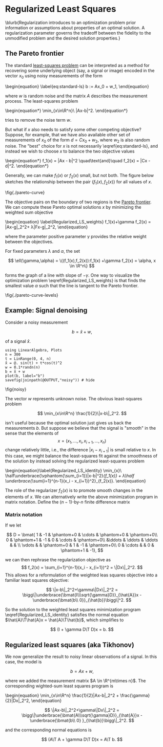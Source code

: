 # Regularized Least Squares

\blurb{Regularization introduces to an optimization problem prior information or assumptions about properties of an optimal solution. A regularization parameter governs the tradeoff between the fidelity to the unmodified problem and the desired solution properties.}

## The Pareto frontier

The standard [least-squares problem](least-squares) can be interpreted as a method for recovering some underlying object (say, a signal or image) encoded in the vector $x_0$ using noisy measurements of the form

\begin{equation} \label{eq:standard-ls}
   b := Ax_0 + w_1,
\end{equation}

where $w$ is random noise and the matrix $A$ describes the measurement process. The least-squares problem

\begin{equation*}
  \min_{x\in\R^n}\ \|Ax-b\|^2.
\end{equation*}

tries to remove the noise term $w$.


But what if $x$ also needs to satisfy some other competing objective?  Suppose, for example, that we have also available other set of measurements of $x_0$ of the form $d = Cx_0+w_2$, where $w_2$ is also random noise. The "best" choice for $x$ is not necessarily \eqref{eq:standard-ls}, and instead we wish to choose $x$ to balance the two objective values

\begin{equation*}
f_1(x) = \|Ax - b\|^2 \quad\text{and}\quad f_2(x) = \|Cx - d\|^2.
\end{equation*}

Generally, we can make $f_1(x)$ or $f_2(x)$ small, but not both. The figure below sketches the relationship between the pair $\{f_1(x), f_2(x)\}$ for all values of $x$.

\fig{./pareto-curve}

The objective pairs on the boundary of two regions is the [Pareto frontier](https://en.wikipedia.org/wiki/Pareto_efficiency). We can compute these Pareto optimal solutions $x$ by minimizing the weighted sum objective

\begin{equation} \label{Regularized_LS_weights}
f_1(x)+\gamma f_2(x) = \|Ax-g\|_2^2+ λ\|Fx-g\|_2^2,
\end{equation}

where the parameter positive parameter $\gamma$ provides the relative weight between the objectives. 

For fixed parameters $λ$ and $α$, the set 

$$
\ell(\gamma,\alpha) = \{(f_1(x),f_2(x)):f_1(x) +\gamma f_2(x) = \alpha, x \in \R^n\}
$$ 

forms the graph of a line with slope of $-\gamma$. One way to visualize the optimization problem \eqref{Regularized_LS_weights} is that finds the smallest value $\alpha$ such that the line is tangent to the Pareto frontier.

\fig{./pareto-curve-levels}

## Example: Signal denoising

Consider a noisy measurement

$$
b = \hat{x} + w,
$$

of a signal $\hat x$.

```julia:noisy
using LinearAlgebra, Plots
n = 300
t = LinRange(0, 4, n)
x̂ = @. sin(t) + t*cos(t)^2
w = 0.1*randn(n)
b = x̂ + w
plot(b, label="b")
savefig(joinpath(@OUTPUT,"noisy")) # hide
```
\fig{noisy}

 The vector $w$ represents unknown noise. The obvious least-squares problem

$$
\min_{x\in\R^n} \frac{1}{2}\|x-b\|_2^2.
$$

isn't useful because the optimal solution just gives us back the measurements $b$. But suppose we believe that the signal is "smooth" in the sense that the elements of $$ x=(x_1,\ldots,x_i,x_{i+1},\ldots,x_n)$$ change relatively little, i.e., the difference $|x_i-x_{i+1}|$ is small relative to $x$. In this case, we might balance the least-squares fit against the smoothness of the solution by instead solving the regularized least-squares problem 

\begin{equation}\label{Regularized_LS_identity}
  \min_{x}\ \half\underbrace{\vphantom{\sum_{i=1}}\|x-b\|^2}_{f_1(x)} + λ\half \underbrace{\sum_{i=1}^{n-1}(x_i - x_{i+1})^2}_{f_2(x)}.
\end{equation}

The role of the regularizer $f_2(x)$ is to promote smooth changes in the elements of $x$. We can alternatively write the above minimization program in matrix notation. Define the $(n-1)$-by-$n$ finite difference matrix

### Matrix notation

If we let

$$
D = \bmat{ 1 & -1 & \phantom+0 & \cdots & \phantom+0 & \phantom+0\\
           0 & \phantom+1 & -1 & 0 & \cdots & \phantom+0\\
             &\ddots  & \ddots & \ddots &  &  \\
           \vdots &  & \phantom+0 & 1 & -1 & \phantom+0\\
            0 & \cdots &  & 0 & \phantom+1 & -1},
$$

we can then rephrase the regularization objective as $$ f_2(x) = \sum_{i=1}^{n-1}(x_i - x_{i+1})^2 = \|Dx\|_2^2. $$ This allows for a reformulation of the weighted leas squares objective into a familiar least squares objective:

$$
\|x-b\|_2^2+\gamma\|Dx\|_2^2 = \bigg\|\underbrace{\bmat{I\\\sqrt{\gamma}D}}_{\hat{A}}x - 
\underbrace{\bmat{b\\ 0}}_{\hat{b}}\bigg\|^2.
$$

So the solution to the weighted least squares minimization program \eqref{Regularized_LS_identity} satisfies the normal equation $\hat{A}\T\hat{A}x = \hat{A}\T\hat{b}$, which simplifies to 

$$
(I + \gamma D\T D)x = b.
$$

## **Regularized least squares (aka Tikhonov)**

We now generalize the result to noisy linear observations of a signal. In this case, the model is

$$
b = Ax + w,
$$

where we added the measurement matrix $A \in \R^{m\times n}$. The  corresponding wighted-sum least squares
program is 

\begin{equation}
\min_{x\in\R^n} \frac{1}{2}\|Ax-b\|_2^2 + \frac{\gamma}{2}\|Dx\|_2^2,
\end{equation}

<!-- where $\|Dx\|_2^2$ is called the regularization penalty and $ \gamma $ is called the regularization 
parameter. The objective function can be reformulated as an least squares objective -->

$$
\|Ax-b\|_2^2+\gamma\|Dx\|_2^2
 = \bigg\|\underbrace{\bmat{A\\\sqrt{\gamma}D}}_{\hat{A}}x - 
\underbrace{\bmat{b\\ 0} }_{\hat{b}}\bigg\|_2^2.
$$

and the corresponding normal equations is

$$
(A\T A + \gamma D\T D)x = A\T b.
$$
